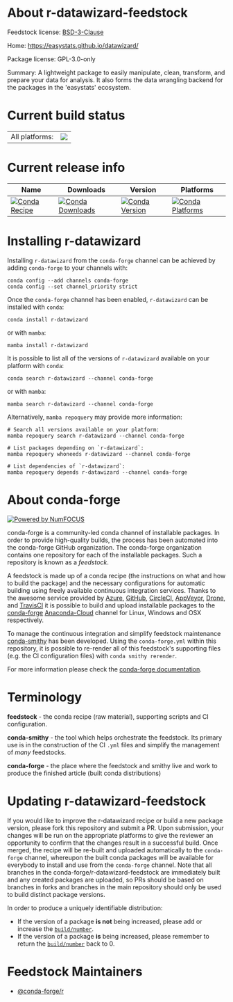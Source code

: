 About r-datawizard-feedstock
============================

Feedstock license: [BSD-3-Clause](https://github.com/conda-forge/r-datawizard-feedstock/blob/main/LICENSE.txt)

Home: https://easystats.github.io/datawizard/

Package license: GPL-3.0-only

Summary: A lightweight package to easily manipulate, clean, transform, and prepare your data for analysis. It also forms the data wrangling backend for the packages in the 'easystats' ecosystem.

Current build status
====================


<table><tr><td>All platforms:</td>
    <td>
      <a href="https://dev.azure.com/conda-forge/feedstock-builds/_build/latest?definitionId=13356&branchName=main">
        <img src="https://dev.azure.com/conda-forge/feedstock-builds/_apis/build/status/r-datawizard-feedstock?branchName=main">
      </a>
    </td>
  </tr>
</table>

Current release info
====================

| Name | Downloads | Version | Platforms |
| --- | --- | --- | --- |
| [![Conda Recipe](https://img.shields.io/badge/recipe-r--datawizard-green.svg)](https://anaconda.org/conda-forge/r-datawizard) | [![Conda Downloads](https://img.shields.io/conda/dn/conda-forge/r-datawizard.svg)](https://anaconda.org/conda-forge/r-datawizard) | [![Conda Version](https://img.shields.io/conda/vn/conda-forge/r-datawizard.svg)](https://anaconda.org/conda-forge/r-datawizard) | [![Conda Platforms](https://img.shields.io/conda/pn/conda-forge/r-datawizard.svg)](https://anaconda.org/conda-forge/r-datawizard) |

Installing r-datawizard
=======================

Installing `r-datawizard` from the `conda-forge` channel can be achieved by adding `conda-forge` to your channels with:

```
conda config --add channels conda-forge
conda config --set channel_priority strict
```

Once the `conda-forge` channel has been enabled, `r-datawizard` can be installed with `conda`:

```
conda install r-datawizard
```

or with `mamba`:

```
mamba install r-datawizard
```

It is possible to list all of the versions of `r-datawizard` available on your platform with `conda`:

```
conda search r-datawizard --channel conda-forge
```

or with `mamba`:

```
mamba search r-datawizard --channel conda-forge
```

Alternatively, `mamba repoquery` may provide more information:

```
# Search all versions available on your platform:
mamba repoquery search r-datawizard --channel conda-forge

# List packages depending on `r-datawizard`:
mamba repoquery whoneeds r-datawizard --channel conda-forge

# List dependencies of `r-datawizard`:
mamba repoquery depends r-datawizard --channel conda-forge
```


About conda-forge
=================

[![Powered by
NumFOCUS](https://img.shields.io/badge/powered%20by-NumFOCUS-orange.svg?style=flat&colorA=E1523D&colorB=007D8A)](https://numfocus.org)

conda-forge is a community-led conda channel of installable packages.
In order to provide high-quality builds, the process has been automated into the
conda-forge GitHub organization. The conda-forge organization contains one repository
for each of the installable packages. Such a repository is known as a *feedstock*.

A feedstock is made up of a conda recipe (the instructions on what and how to build
the package) and the necessary configurations for automatic building using freely
available continuous integration services. Thanks to the awesome service provided by
[Azure](https://azure.microsoft.com/en-us/services/devops/), [GitHub](https://github.com/),
[CircleCI](https://circleci.com/), [AppVeyor](https://www.appveyor.com/),
[Drone](https://cloud.drone.io/welcome), and [TravisCI](https://travis-ci.com/)
it is possible to build and upload installable packages to the
[conda-forge](https://anaconda.org/conda-forge) [Anaconda-Cloud](https://anaconda.org/)
channel for Linux, Windows and OSX respectively.

To manage the continuous integration and simplify feedstock maintenance
[conda-smithy](https://github.com/conda-forge/conda-smithy) has been developed.
Using the ``conda-forge.yml`` within this repository, it is possible to re-render all of
this feedstock's supporting files (e.g. the CI configuration files) with ``conda smithy rerender``.

For more information please check the [conda-forge documentation](https://conda-forge.org/docs/).

Terminology
===========

**feedstock** - the conda recipe (raw material), supporting scripts and CI configuration.

**conda-smithy** - the tool which helps orchestrate the feedstock.
                   Its primary use is in the construction of the CI ``.yml`` files
                   and simplify the management of *many* feedstocks.

**conda-forge** - the place where the feedstock and smithy live and work to
                  produce the finished article (built conda distributions)


Updating r-datawizard-feedstock
===============================

If you would like to improve the r-datawizard recipe or build a new
package version, please fork this repository and submit a PR. Upon submission,
your changes will be run on the appropriate platforms to give the reviewer an
opportunity to confirm that the changes result in a successful build. Once
merged, the recipe will be re-built and uploaded automatically to the
`conda-forge` channel, whereupon the built conda packages will be available for
everybody to install and use from the `conda-forge` channel.
Note that all branches in the conda-forge/r-datawizard-feedstock are
immediately built and any created packages are uploaded, so PRs should be based
on branches in forks and branches in the main repository should only be used to
build distinct package versions.

In order to produce a uniquely identifiable distribution:
 * If the version of a package **is not** being increased, please add or increase
   the [``build/number``](https://docs.conda.io/projects/conda-build/en/latest/resources/define-metadata.html#build-number-and-string).
 * If the version of a package **is** being increased, please remember to return
   the [``build/number``](https://docs.conda.io/projects/conda-build/en/latest/resources/define-metadata.html#build-number-and-string)
   back to 0.

Feedstock Maintainers
=====================

* [@conda-forge/r](https://github.com/conda-forge/r/)

